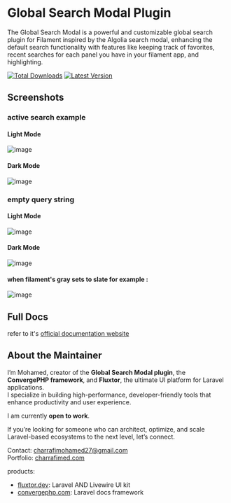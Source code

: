 # Global Search Modal Plugin 
The Global Search Modal is a powerful and customizable global search plugin for Filament inspired by the Algolia search modal, enhancing the default search functionality with features like keeping track  of favorites, recent searches for each panel you have in your filament app, and highlighting.

[![Total Downloads](https://img.shields.io/packagist/dt/charrafimed/global-search-modal?style=for-the-badge)](https://packagist.org/packages/charrafimed/global-search-modal)
[![Latest Version](https://img.shields.io/packagist/v/charrafimed/global-search-modal?style=for-the-badge)](https://packagist.org/packages/charrafimed/global-search-modal)

## Screenshots
### active search example
#### Light Mode 
![image](https://github.com/user-attachments/assets/7b21d829-1eca-41bb-acfb-b068e81f7d0a)
#### Dark Mode 
![image](https://github.com/user-attachments/assets/6a49d795-6c71-4e4c-a6f9-04ce212a8086)


### empty query string 
#### Light Mode 
![image](https://github.com/user-attachments/assets/ce9b0d03-b5b7-4bdc-be53-1893d83769a5)
#### Dark Mode
![image](https://github.com/user-attachments/assets/7cbf9851-4791-4a87-9172-f82ec8817235)
#### when filament's gray sets to slate for example : 
![image](https://github.com/user-attachments/assets/41a6b305-a38c-4883-a7b5-3ed264da888d)

## Full Docs
refer to it's  [official documentation website ](https://convergephp.com/plugins/gsm/docs/overview)

## About the Maintainer

I’m Mohamed, creator of the **Global Search Modal plugin**, the **ConvergePHP framework**, and **Fluxtor**, the ultimate UI platform for Laravel applications.  
I specialize in building high-performance, developer-friendly tools that enhance productivity and user experience.  

I am currently **open to work**.

If you’re looking for someone who can architect, optimize, and scale Laravel-based ecosystems to the next level, let’s connect.  

Contact: [charrafimohamed27@gmail.com](mailto:charrafimohamed27@gmail.com)  
Portfolio: [charrafimed.com](https://charrafi.com)

products: 
  - [fluxtor.dev](https://fluxtor.dev): Laravel AND Livewire UI kit
  - [convergephp.com](https://convergephp.com): Laravel docs framework 
  
